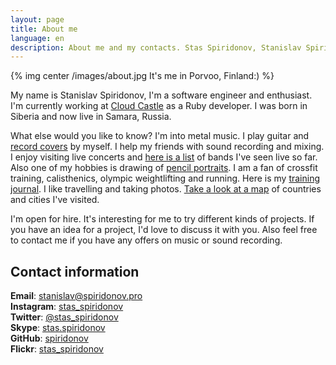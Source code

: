 ```yaml
---
layout: page
title: About me
language: en
description: About me and my contacts. Stas Spiridonov, Stanislav Spiridonov
---
```


{% img center /images/about.jpg It's me in Porvoo, Finland:) %}

My name is Stanislav Spiridonov, I'm a software engineer and enthusiast. I'm currently working at [Cloud Castle](http://cloudcastlegroup.com/) as a Ruby developer. I was born in Siberia and now live in Samara, Russia.

What else would you like to know? I'm into metal music. I play guitar and [record covers](/music) by myself. I help my friends with sound recording and mixing. I enjoy visiting live concerts and [here is a list](/about/bands_list) of bands I've seen live so far. Also one of my hobbies is drawing of [pencil portraits](/drawings). I am a fan of crossfit training, calisthenics, olympic weightlifting and running. Here is my [training journal](https://github.com/spiridonov/training-journal). I like travelling and taking photos. [Take a look at a map](https://mapsengine.google.com/map/viewer?mid=ziVaddBS2p-0.kqGf9Lw-1rNk) of countries and cities I've visited.

I'm open for hire. It's interesting for me to try different kinds of projects. If you have an idea for a project, I'd love to discuss it with you. Also feel free to contact me if you have any offers on music or sound recording.

## Contact information

**Email**: [stanislav@spiridonov.pro](mailto:stanislav@spiridonov.pro)  
**Instagram**: [stas_spiridonov](http://instagram.com/stas_spiridonov)  
**Twitter**: [@stas_spiridonov](http://twitter.com/stas_spiridonov)  
**Skype**: [stas.spiridonov](skype:stas.spiridonov?call)  
**GitHub**: [spiridonov](https://github.com/spiridonov)  
**Flickr**: [stas_spiridonov](http://www.flickr.com/photos/stas_spiridonov/sets/)  